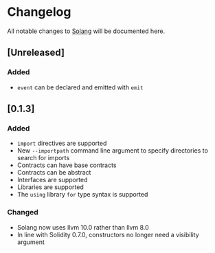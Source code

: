 # Changelog
All notable changes to [Solang](https://github.com/hyperledger-labs/solang/)
will be documented here.

## [Unreleased]

### Added
- `event` can be declared and emitted with `emit`

## [0.1.3]

### Added
- `import` directives are supported
- New `--importpath` command line argument to specify directories to search for imports
- Contracts can have base contracts
- Contracts can be abstract
- Interfaces are supported
- Libraries are supported
- The `using` library `for` type syntax is supported

### Changed
- Solang now uses llvm 10.0 rather than llvm 8.0
- In line with Solidity 0.7.0, constructors no longer need a visibility argument

